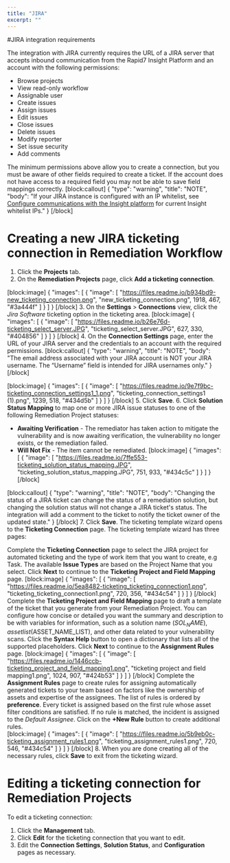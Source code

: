 ```yaml
---
title: "JIRA"
excerpt: ""
---
```

#JIRA integration requirements

The integration with JIRA currently requires the URL of a JIRA server that accepts inbound communication from the Rapid7 Insight Platform and an account with the following permissions:

* Browse projects
* View read-only workflow
* Assignable user
* Create issues
* Assign issues
* Edit issues
* Close issues
* Delete issues
* Modify reporter
* Set issue security
* Add comments

The minimum permissions above allow you to create a connection, but you must be aware of other fields required to create a ticket. If the account does not have access to a required field you may not be able to save field mappings correctly.
[block:callout]
{
  "type": "warning",
  "title": "NOTE",
  "body": "If your JIRA instance is configured with an IP whitelist, see [Configure communications with the Insight platform](doc:configure-communications-with-the-insight-platform) for current Insight whitelist IPs."
}
[/block]
# Creating a new JIRA ticketing connection in Remediation Workflow

1. Click the **Projects** tab.
2. On the **Remediation Projects** page, click **Add a ticketing connection**. 

[block:image]
{
  "images": [
    {
      "image": [
        "https://files.readme.io/b934bd9-new_ticketing_connection.png",
        "new_ticketing_connection.png",
        1918,
        467,
        "#3a444f"
      ]
    }
  ]
}
[/block]
3. On the **Settings** > **Connections** view, click the _Jira Software_ ticketing option in the ticketing area.
[block:image]
{
  "images": [
    {
      "image": [
        "https://files.readme.io/b26e76d-ticketing_select_server.JPG",
        "ticketing_select_server.JPG",
        627,
        330,
        "#404856"
      ]
    }
  ]
}
[/block]
4. On the **Connection Settings** page, enter the URL of your JIRA server and the credentials to an account with the required permissions.
[block:callout]
{
  "type": "warning",
  "title": "NOTE",
  "body": "The email address associated with your JIRA account is NOT your JIRA username.  The “Username” field is intended for JIRA usernames only."
}
[/block]

[block:image]
{
  "images": [
    {
      "image": [
        "https://files.readme.io/9e7f9bc-ticketing_connection_settings1_1.png",
        "ticketing_connection_settings1 (1).png",
        1239,
        518,
        "#434d5b"
      ]
    }
  ]
}
[/block]
5. Click **Save**. 
6. Click **Solution Status Mapping** to map one or more JIRA issue statuses to one of the following  Remediation Project statuses: 
   * **Awaiting Verification** - The remediator has taken action to mitigate the vulnerability and is now awaiting verification, the vulnerability no longer exists, or the remediation failed.
   * **Will Not Fix** - The item cannot be remediated.
[block:image]
{
  "images": [
    {
      "image": [
        "https://files.readme.io/7ffe553-ticketing_solution_status_mapping.JPG",
        "ticketing_solution_status_mapping.JPG",
        751,
        933,
        "#434c5c"
      ]
    }
  ]
}
[/block]

[block:callout]
{
  "type": "warning",
  "title": "NOTE",
  "body": "Changing the status of a JIRA ticket can change the status of a remediation solution, but changing the solution status will not change a JIRA ticket's status. The integration will add a comment to the ticket to notify the ticket owner of the updated state."
}
[/block]
7. Click **Save**. The ticketing template wizard opens to the **Ticketing Connection** page. The ticketing template wizard has three pages: 

Complete the **Ticketing Connection** page to select the JIRA project for automated ticketing and the type of work item that you want to create, e.g Task.  The available **Issue Types** are based on the Project Name that you select. Click **Next** to continue to the **Ticketing Project and Field Mapping** page.
[block:image]
{
  "images": [
    {
      "image": [
        "https://files.readme.io/5ea8482-ticketing_ticketing_connection1.png",
        "ticketing_ticketing_connection1.png",
        720,
        356,
        "#434c54"
      ]
    }
  ]
}
[/block]
Complete the **Ticketing Project and Field Mapping** page to draft a template of the ticket that you generate from your Remediation Project. You can configure how concise or detailed you want the summary and description to be with variables for information, such as a solution name ($SOL_NAME), asset list ($ASSET_NAME_LIST), and other data related to your vulnerability scans. 
Click the **Syntax Help** button to open a dictionary that lists all of the supported placeholders. Click **Next** to continue to the **Assignment Rules** page.
[block:image]
{
  "images": [
    {
      "image": [
        "https://files.readme.io/1446ccb-ticketing_project_and_field_mapping1.png",
        "ticketing project and field mapping1.png",
        1024,
        907,
        "#424b53"
      ]
    }
  ]
}
[/block]
Complete the **Assignment Rules** page to create rules for assigning automatically generated tickets to your team based on factors like the ownership of assets and expertise of the assignees. The list of rules is ordered by **preference**.  Every ticket is assigned based on the first rule whose asset filter conditions are satisfied. If no rule is matched, the incident is assigned to the _Default Assignee_. Click on the **+New Rule** button to create additional rules.  
[block:image]
{
  "images": [
    {
      "image": [
        "https://files.readme.io/5b9eb0c-ticketing_assignment_rules1.png",
        "ticketing_assignment_rules1.png",
        720,
        546,
        "#434c54"
      ]
    }
  ]
}
[/block]
8. When you are done creating all of the necessary rules, click **Save** to exit from the ticketing wizard. 

# Editing a ticketing connection for Remediation Projects
To edit a ticketing connection:
1. Click the **Management** tab.
2. Click **Edit** for the ticketing connection that you want to edit.
3. Edit the **Connection Settings**, **Solution Status**, and **Configuration** pages as necessary.